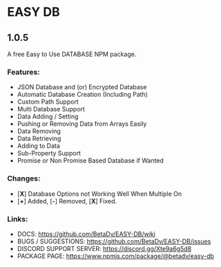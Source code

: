 # EASY DB
## 1.0.5
A free Easy to Use DATABASE NPM package.

### Features:
- JSON Database and (or) Encrypted Database
- Automatic Database Creation (Including Path)
- Custom Path Support
- Multi Database Support
- Data Adding / Setting
- Pushing or Removing Data from Arrays Easily
- Data Removing
- Data Retrieving
- Adding to Data
- Sub-Property Support
- Promise or Non Promise Based Database if Wanted

### Changes:
 - [**X**] Database Options not Working Well When Multiple On
 - [**+**] Added, [**-**] Removed, [**X**] Fixed.

### Links:
- DOCS: https://github.com/BetaDv/EASY-DB/wiki
- BUGS / SUGGESTIONS: https://github.com/BetaDv/EASY-DB/issues
- DISCORD SUPPORT SERVER: https://discord.gg/Xte9a6g5d8
- PACKAGE PAGE: https://www.npmjs.com/package/@betadv/easy-db
